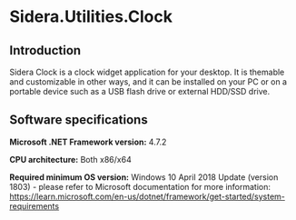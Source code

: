 # Sidera.Utilities.Clock

## Introduction
Sidera Clock is a clock widget application for your desktop. It is themable and customizable in other ways, and it can be installed on your PC or on a portable device such as a USB flash drive or external HDD/SSD drive.

## Software specifications
**Microsoft .NET Framework version:**
4.7.2

**CPU architecture:**
Both x86/x64

**Required minimum OS version:**
Windows 10 April 2018 Update (version 1803) - please refer to Microsoft documentation for more information: https://learn.microsoft.com/en-us/dotnet/framework/get-started/system-requirements
